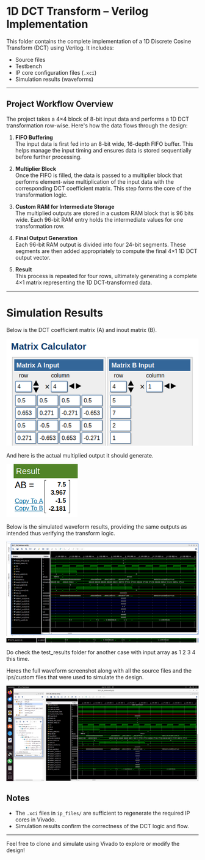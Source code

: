 # 1D DCT Transform – Verilog Implementation

This folder contains the complete implementation of a 1D Discrete Cosine Transform (DCT) using Verilog. It includes:

-  Source files
-  Testbench
-  IP core configuration files (`.xci`)
-  Simulation results (waveforms)

---

##  Project Workflow Overview

The project takes a 4×4 block of 8-bit input data and performs a 1D DCT transformation row-wise. Here's how the data flows through the design:

1. **FIFO Buffering**  
   The input data is first fed into an 8-bit wide, 16-depth FIFO buffer. This helps manage the input timing and ensures data is stored sequentially before further processing.

2. **Multiplier Block**  
   Once the FIFO is filled, the data is passed to a multiplier block that performs element-wise multiplication of the input data with the corresponding DCT coefficient matrix. This step forms the core of the transformation logic.

3. **Custom RAM for Intermediate Storage**  
   The multiplied outputs are stored in a custom RAM block that is 96 bits wide. Each 96-bit RAM entry holds the intermediate values for one transformation row.

4. **Final Output Generation**  
   Each 96-bit RAM output is divided into four 24-bit segments. These segments are then added appropriately to compute the final 4×1 1D DCT output vector.

5. **Result**  
   This process is repeated for four rows, ultimately generating a complete 4×1 matrix representing the 1D DCT-transformed data.

---

# Simulation Results

Below is the DCT coefficient matrix (A) and inout matrix (B).

![Waveform Output](DCT_1d_test02_5721_mat.png)

And here is the actual multiplied output it should generate. 

![Waveform Output](DCT_1d_test02_5721_mat_result.png)

Below is the simulated waveform results, providing the same outputs as intended thus verifying the transform logic. 

![Waveform Output](DCT_1d_test02_5721_waveform.png)
![Waveform Output](DCT_1d_test02_5721_waveform_result.png)

Do check the test_results folder for another case with input array as 1 2 3 4 this time. 

Heres the full waveform screenshot along with all the source files and the ips/custom files that were used to simulate the design.

![Waveform Output](Full_waveform_w_sources.png)

##  Notes

- The `.xci` files in `ip_files/` are sufficient to regenerate the required IP cores in Vivado.
- Simulation results confirm the correctness of the DCT logic and flow.

---

Feel free to clone and simulate using Vivado to explore or modify the design!


